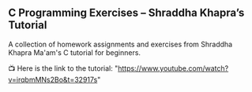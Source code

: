 ## C Programming Exercises – Shraddha Khapra’s Tutorial 
A collection of homework assignments and exercises from Shraddha Khapra Ma'am's C tutorial for beginners.  

📺 Here is the link to the tutorial: "https://www.youtube.com/watch?v=irqbmMNs2Bo&t=32917s"
